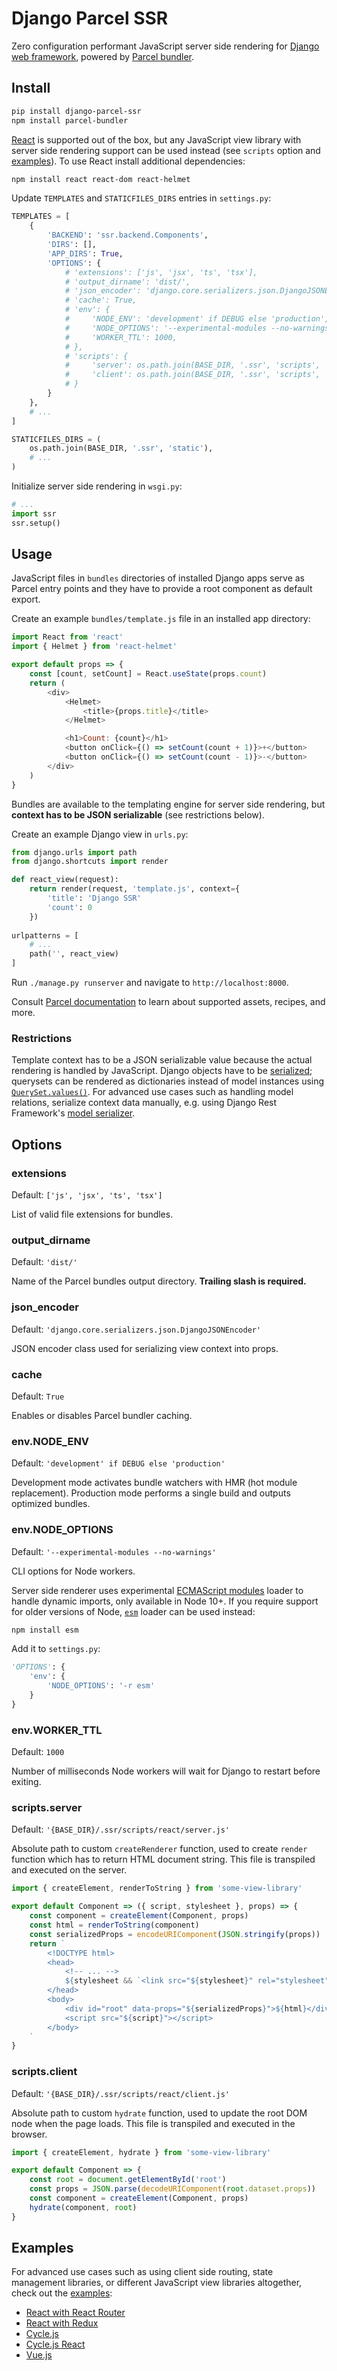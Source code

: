 # Django Parcel SSR

Zero configuration performant JavaScript server side rendering for [Django web framework](https://www.djangoproject.com/), powered by [Parcel bundler](https://parceljs.org/). 

## Install

```bash
pip install django-parcel-ssr
npm install parcel-bundler
```

[React](https://reactjs.org/) is supported out of the box, but any JavaScript view library with server side rendering support can be used instead (see `scripts` option and [examples](examples)). To use React install additional dependencies:

```bash
npm install react react-dom react-helmet
```

Update `TEMPLATES` and `STATICFILES_DIRS` entries in `settings.py`:

```python
TEMPLATES = [
    {
        'BACKEND': 'ssr.backend.Components',
        'DIRS': [],
        'APP_DIRS': True,
        'OPTIONS': {
            # 'extensions': ['js', 'jsx', 'ts', 'tsx'],
            # 'output_dirname': 'dist/',
            # 'json_encoder': 'django.core.serializers.json.DjangoJSONEncoder',
            # 'cache': True,
            # 'env': {
            #     'NODE_ENV': 'development' if DEBUG else 'production',
            #     'NODE_OPTIONS': '--experimental-modules --no-warnings',
            #     'WORKER_TTL': 1000,
            # },
            # 'scripts': {
            #     'server': os.path.join(BASE_DIR, '.ssr', 'scripts', 'react', 'server.js'),
            #     'client': os.path.join(BASE_DIR, '.ssr', 'scripts', 'react', 'client.js'),
            # }
        }
    },
    # ...
]

STATICFILES_DIRS = (
    os.path.join(BASE_DIR, '.ssr', 'static'),
    # ...
)
```

Initialize server side rendering in `wsgi.py`:

```python
# ...
import ssr
ssr.setup()
```

## Usage

JavaScript files in `bundles` directories of installed Django apps serve as Parcel entry points and they have to provide a root component as default export.

Create an example `bundles/template.js` file in an installed app directory:

```javascript
import React from 'react'
import { Helmet } from 'react-helmet'

export default props => {
    const [count, setCount] = React.useState(props.count)
    return (
        <div>
            <Helmet>
                <title>{props.title}</title>
            </Helmet>

            <h1>Count: {count}</h1>
            <button onClick={() => setCount(count + 1)}>+</button>
            <button onClick={() => setCount(count - 1)}>-</button>
        </div>
    )
}
```

Bundles are available to the templating engine for server side rendering, but **context has to be JSON serializable** (see restrictions below).

Create an example Django view in `urls.py`:

```python
from django.urls import path
from django.shortcuts import render

def react_view(request):
    return render(request, 'template.js', context={
        'title': 'Django SSR'
        'count': 0
    })
    
urlpatterns = [
    # ...
    path('', react_view)
]
```

Run `./manage.py runserver` and navigate to `http://localhost:8000`.

Consult [Parcel documentation](https://parceljs.org/getting_started.html) to learn about supported assets, recipes, and more.

### Restrictions

Template context has to be a JSON serializable value because the actual rendering is handled by JavaScript. Django objects have to be [serialized](https://docs.djangoproject.com/en/2.1/topics/serialization/#serialization-formats-json); querysets can be rendered as dictionaries instead of model instances using [`QuerySet.values()`](https://docs.djangoproject.com/en/2.1/ref/models/querysets/#values). For advanced use cases such as handling model relations, serialize context data manually, e.g. using Django Rest Framework's [model serializer](https://www.django-rest-framework.org/api-guide/serializers/#modelserializer).

## Options

### extensions

Default: `['js', 'jsx', 'ts', 'tsx']`

List of valid file extensions for bundles. 

### output_dirname

Default: `'dist/'`

Name of the Parcel bundles output directory. **Trailing slash is required.**

### json_encoder

Default: `'django.core.serializers.json.DjangoJSONEncoder'`

JSON encoder class used for serializing view context into props. 

### cache

Default: `True`

Enables or disables Parcel bundler caching.

### env.NODE_ENV

Default: `'development' if DEBUG else 'production'`

Development mode activates bundle watchers with HMR (hot module replacement). Production mode performs a single build and outputs optimized bundles.

### env.NODE_OPTIONS

Default: `'--experimental-modules --no-warnings'`

CLI options for Node workers. 

Server side renderer uses experimental [ECMAScript modules](https://nodejs.org/docs/latest/api/esm.html) loader to handle dynamic imports, only available in Node 10+. If you require support for older versions of Node, [`esm`](https://github.com/standard-things/esm) loader can be used instead:

```bash
npm install esm
```

Add it to `settings.py`:

```python
'OPTIONS': {
    'env': {
        'NODE_OPTIONS': '-r esm'
    }
}
```

### env.WORKER_TTL

Default: `1000`

Number of milliseconds Node workers will wait for Django to restart before exiting. 

### scripts.server

Default: `'{BASE_DIR}/.ssr/scripts/react/server.js'`

Absolute path to custom `createRenderer` function, used to create `render` function which has to return HTML document string. This file is transpiled and executed on the server.

```javascript
import { createElement, renderToString } from 'some-view-library'

export default Component => ({ script, stylesheet }, props) => {
    const component = createElement(Component, props)
    const html = renderToString(component)
    const serializedProps = encodeURIComponent(JSON.stringify(props))
    return `
        <!DOCTYPE html>
        <head>
            <!-- ... -->
            ${stylesheet && `<link src="${stylesheet}" rel="stylesheet">`}
        </head>
        <body>
            <div id="root" data-props="${serializedProps}">${html}</div>
            <script src="${script}"></script>
        </body>
    `
}
```

### scripts.client

Default: `'{BASE_DIR}/.ssr/scripts/react/client.js'`

Absolute path to custom `hydrate` function, used to update the root DOM node when the page loads. This file is transpiled and executed in the browser.

```javascript
import { createElement, hydrate } from 'some-view-library'

export default Component => {
    const root = document.getElementById('root')
    const props = JSON.parse(decodeURIComponent(root.dataset.props))
    const component = createElement(Component, props)
    hydrate(component, root)
}
```

## Examples

For advanced use cases such as using client side routing, state management libraries, or different JavaScript view libraries altogether, check out the [examples](examples):

- [React with React Router](examples/react-with-react-router.md)
- [React with Redux](examples/react-with-redux.md)
- [Cycle.js](examples/cyclejs.md)
- [Cycle.js React](examples/cyclejs-react.md)
- [Vue.js](examples/vuejs.md)
